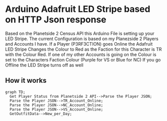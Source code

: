 # Arduino Adafruit LED Stripe based on HTTP Json response
Based on the Planetside 2 Census API this Arduino File is setting up your LED Stripe.
The current Configuration is based on my Planezside 2 Players and Accounts I have.
If a Player (P3RF3CTION) goes Online the Adafruit LED Stripe Changes the Colour to Red as the Faction for this Character is TR with the Colour Red.
If one of my other Accounts is going on the Colour is set to the Characters Faction Colour (Purple for VS or Blue for NC)
If you go Offline the LED Stripe turns off as well

## How it works ##

```mermaid
graph TD;
  Get Player Status from Planetside 2 API-->Parse the Player JSON;
  Parse the Player JSON-->TR_Account_Online;
  Parse the Player JSON-->NC_Account_Online;
  Parse the Player JSON-->VS_Account_Online;
  GetOutfitData-->New_per_Day;
```
